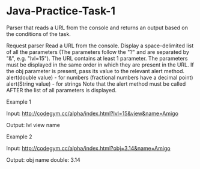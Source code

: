 # Java-Practice-Task-1
Parser that reads a URL from the console and returns an output based on the conditions of the task.

Request parser
Read a URL from the console.
Display a space-delimited list of all the parameters (The parameters follow the "?" and are separated by "&", e.g. "lvl=15").
The URL contains at least 1 parameter.
The parameters must be displayed in the same order in which they are present in the URL.
If the obj parameter is present, pass its value to the relevant alert method.
alert(double value) - for numbers (fractional numbers have a decimal point)
alert(String value) - for strings
Note that the alert method must be called AFTER the list of all parameters is displayed.

Example 1

Input:
http://codegym.cc/alpha/index.html?lvl=15&view&name=Amigo

Output:
lvl view name

Example 2

Input:
http://codegym.cc/alpha/index.html?obj=3.14&name=Amigo

Output:
obj name
double: 3.14


